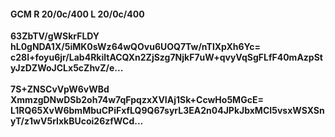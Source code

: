 #### GCM R 20/0c/400 L 20/0c/400
**63ZbTV/gWSkrFLDY**<br/>**hL0gNDA1X/5iMK0sWz64wQOvu6UOQ7Tw/nTlXpXh6Yc=**<br/>**c28l+foyu6jr/Lab4RkiltACQXn2ZjSzg7NjkF7uW+qvyVqSgFLfF40mAzpStyJzDZWoJCLx5cZhvZ/e...**<br/><br/>
**7S+ZNSCvVpW6vWBd**<br/>**XmmzgDNwDSb2oh74w7qFpqzxXVIAj1Sk+CcwHo5MGcE=**<br/>**L1RQ65XvW6bmMbuCPiFxfLQ9Q67syrL3EA2n04JPkJbxMCI5vsxWSXSnyT/z1wV5rIxkBUcoi26zfWCd...**